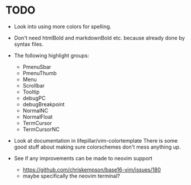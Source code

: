 # TODO

- Look into using more colors for spelling.
- Don't need htmlBold and markdownBold etc. because already done by syntax
  files.
- The following highlight groups:
  * PmenuSbar
  * PmenuThumb
  * Menu
  * Scrollbar
  * Tooltip
  * debugPC
  * debugBreakpoint
  * NormalNC
  * NormalFloat
  * TermCursor
  * TermCursorNC

- Look at documentation in lifepillar/vim-colortemplate
  There is some good stuff about making sure colorschemes don't mess
  anything up.

- See if any improvements can be made to neovim support
  * https://github.com/chriskempson/base16-vim/issues/180
  * maybe specifically the neovim terminal?
